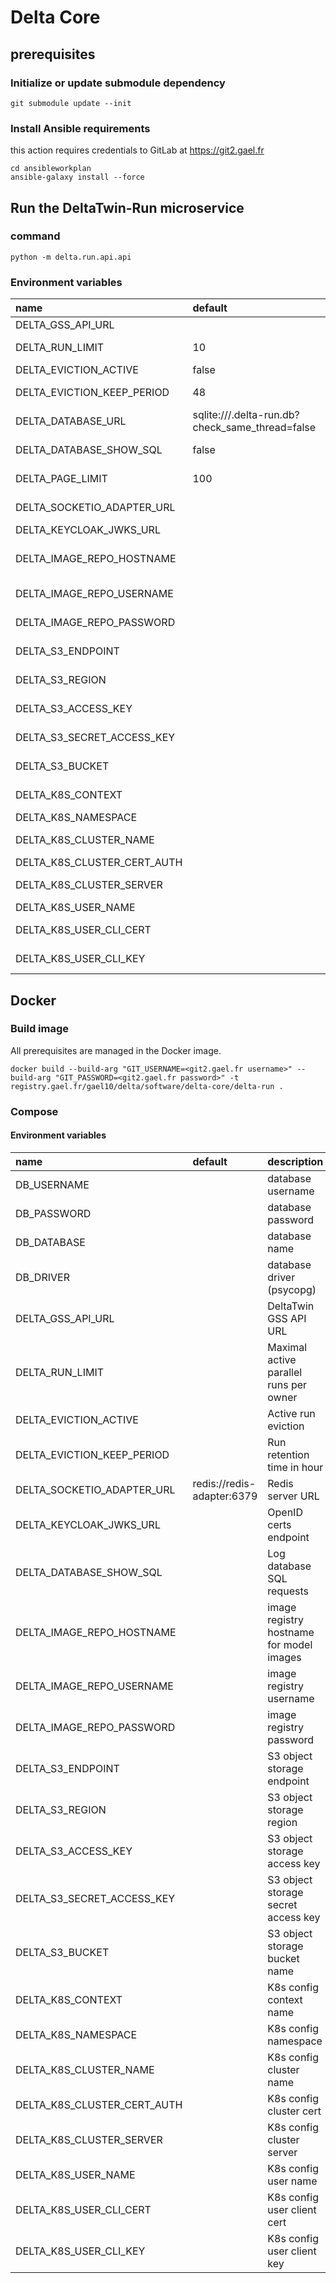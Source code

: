 # Delta Core

## prerequisites
### Initialize or update submodule dependency
```
git submodule update --init
```
### Install Ansible requirements
this action requires credentials to GitLab at https://git2.gael.fr 
```shell
cd ansibleworkplan
ansible-galaxy install --force
```

## Run the DeltaTwin-Run microservice
### command
```shell
python -m delta.run.api.api
```
### Environment variables
| name                        | default                                         | description                              |
|:----------------------------|:------------------------------------------------|:-----------------------------------------|
| DELTA_GSS_API_URL           |                                                 | DeltaTwin GSS API                        |
| DELTA_RUN_LIMIT             | 10                                              | Maximal active parallel runs per owner   |
| DELTA_EVICTION_ACTIVE       | false                                           | Active run eviction                      |
| DELTA_EVICTION_KEEP_PERIOD  | 48                                              | Run retention time in hour               |
| DELTA_DATABASE_URL          | sqlite:///.delta-run.db?check_same_thread=false | DeltaTwin Run database URL               |
| DELTA_DATABASE_SHOW_SQL     | false                                           | Log database SQL requests                |
| DELTA_PAGE_LIMIT            | 100                                             | Max element returned from a request      |
| DELTA_SOCKETIO_ADAPTER_URL  |                                                 | Redis server URL (redis://hostname:port) |
| DELTA_KEYCLOAK_JWKS_URL     |                                                 | OpenID certs endpoint                    |
| DELTA_IMAGE_REPO_HOSTNAME   |                                                 | image registry hostname for model images |
| DELTA_IMAGE_REPO_USERNAME   |                                                 | image registry username                  |
| DELTA_IMAGE_REPO_PASSWORD   |                                                 | image registry password                  |
| DELTA_S3_ENDPOINT           |                                                 | S3 object storage endpoint               |
| DELTA_S3_REGION             |                                                 | S3 object storage region                 |
| DELTA_S3_ACCESS_KEY         |                                                 | S3 object storage access key             |
| DELTA_S3_SECRET_ACCESS_KEY  |                                                 | S3 object storage secret access key      |
| DELTA_S3_BUCKET             |                                                 | S3 object storage bucket name            |
| DELTA_K8S_CONTEXT           |                                                 | K8s config context name                  |
| DELTA_K8S_NAMESPACE         |                                                 | K8s config namespace                     |
| DELTA_K8S_CLUSTER_NAME      |                                                 | K8s config cluster name                  |
| DELTA_K8S_CLUSTER_CERT_AUTH |                                                 | K8s config cluster cert                  |
| DELTA_K8S_CLUSTER_SERVER    |                                                 | K8s config cluster server                |
| DELTA_K8S_USER_NAME         |                                                 | K8s config user name                     |
| DELTA_K8S_USER_CLI_CERT     |                                                 | K8s config user client cert              |
| DELTA_K8S_USER_CLI_KEY      |                                                 | K8s config user client key               |

## Docker
### Build image
All prerequisites are managed in the Docker image.
```
docker build --build-arg "GIT_USERNAME=<git2.gael.fr username>" --build-arg "GIT_PASSWORD=<git2.gael.fr password>" -t registry.gael.fr/gael10/delta/software/delta-core/delta-run .
```
### Compose
#### Environment variables
| name                         | default                    | description                              |
|:-----------------------------|:---------------------------|:-----------------------------------------|
| DB_USERNAME                  |                            | database username                        |
| DB_PASSWORD                  |                            | database password                        |
| DB_DATABASE                  |                            | database name                            |
| DB_DRIVER                    |                            | database driver (psycopg)                |
| DELTA_GSS_API_URL            |                            | DeltaTwin GSS API URL                    |
| DELTA_RUN_LIMIT              |                            | Maximal active parallel runs per owner   |
| DELTA_EVICTION_ACTIVE        |                            | Active run eviction                      |
| DELTA_EVICTION_KEEP_PERIOD   |                            | Run retention time in hour               |
| DELTA_SOCKETIO_ADAPTER_URL   | redis://redis-adapter:6379 | Redis server URL                         |
| DELTA_KEYCLOAK_JWKS_URL      |                            | OpenID certs endpoint                    |
| DELTA_DATABASE_SHOW_SQL      |                            | Log database SQL requests                |
| DELTA_IMAGE_REPO_HOSTNAME    |                            | image registry hostname for model images |
| DELTA_IMAGE_REPO_USERNAME    |                            | image registry username                  |
| DELTA_IMAGE_REPO_PASSWORD    |                            | image registry password                  |
| DELTA_S3_ENDPOINT            |                            | S3 object storage endpoint               |
| DELTA_S3_REGION              |                            | S3 object storage region                 |
| DELTA_S3_ACCESS_KEY          |                            | S3 object storage access key             |
| DELTA_S3_SECRET_ACCESS_KEY   |                            | S3 object storage secret access key      |
| DELTA_S3_BUCKET              |                            | S3 object storage bucket name            |
| DELTA_K8S_CONTEXT            |                            | K8s config context name                  |
| DELTA_K8S_NAMESPACE          |                            | K8s config namespace                     |
| DELTA_K8S_CLUSTER_NAME       |                            | K8s config cluster name                  |
| DELTA_K8S_CLUSTER_CERT_AUTH  |                            | K8s config cluster cert                  |
| DELTA_K8S_CLUSTER_SERVER     |                            | K8s config cluster server                |
| DELTA_K8S_USER_NAME          |                            | K8s config user name                     |
| DELTA_K8S_USER_CLI_CERT      |                            | K8s config user client cert              |
| DELTA_K8S_USER_CLI_KEY       |                            | K8s config user client key               |
